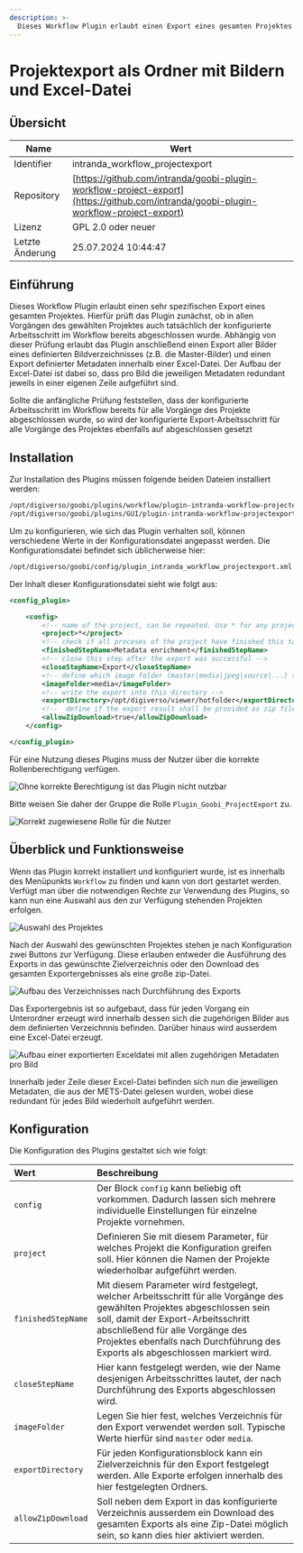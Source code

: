 ```yaml
---
description: >-
  Dieses Workflow Plugin erlaubt einen Export eines gesamten Projektes in eine Verzeichnisstruktur mit einer Excel-Datei und den zugehörigen Bildern gemäß spezifischer Projektvorgaben
---
```


# Projektexport als Ordner mit Bildern und Excel-Datei

## Übersicht

Name                     | Wert
-------------------------|-----------
Identifier               | intranda_workflow_projectexport
Repository               | [https://github.com/intranda/goobi-plugin-workflow-project-export](https://github.com/intranda/goobi-plugin-workflow-project-export)
Lizenz              | GPL 2.0 oder neuer 
Letzte Änderung    | 25.07.2024 10:44:47


## Einführung
Dieses Workflow Plugin erlaubt einen sehr spezifischen Export eines gesamten Projektes. Hierfür prüft das Plugin zunächst, ob in allen Vorgängen des gewählten Projektes auch tatsächlich der konfigurierte Arbeitsschritt im Workflow bereits abgeschlossen wurde. Abhängig von dieser Prüfung erlaubt das Plugin anschließend einen Export aller Bilder eines definierten Bildverzeichnisses (z.B. die Master-Bilder) und einen Export definierter Metadaten innerhalb einer Excel-Datei. Der Aufbau der Excel-Datei ist dabei so, dass pro Bild die jeweiligen Metadaten redundant jeweils in einer eigenen Zeile aufgeführt sind.

Sollte die anfängliche Prüfung feststellen, dass der konfigurierte Arbeitsschritt im Workflow bereits für alle Vorgänge des Projekte abgeschlossen wurde, so wird der konfigurierte Export-Arbeitsschritt für alle Vorgänge des Projektes ebenfalls auf abgeschlossen gesetzt


## Installation
Zur Installation des Plugins müssen folgende beiden Dateien installiert werden:

```bash
/opt/digiverso/goobi/plugins/workflow/plugin-intranda-workflow-projectexport-base.jar
/opt/digiverso/goobi/plugins/GUI/plugin-intranda-workflow-projectexport-gui.jar
```

Um zu konfigurieren, wie sich das Plugin verhalten soll, können verschiedene Werte in der Konfigurationsdatei angepasst werden. Die Konfigurationsdatei befindet sich üblicherweise hier:

```bash
/opt/digiverso/goobi/config/plugin_intranda_workflow_projectexport.xml
```

Der Inhalt dieser Konfigurationsdatei sieht wie folgt aus:

```xml
<config_plugin>

    <config>
        <!-- name of the project, can be repeated. Use * for any project -->
        <project>*</project>
        <!-- check if all proceses of the project have finished this task -->
        <finishedStepName>Metadata enrichment</finishedStepName>
        <!-- close this step after the export was successful -->
        <closeStepName>Export</closeStepName>
        <!-- define which image folder (master|media|jpeg|source|...) shall be used for the export -->
        <imageFolder>media</imageFolder>
        <!-- write the export into this directory -->
        <exportDirectory>/opt/digiverso/viewer/hotfolder</exportDirectory>
        <!--  define if the export result shall be provided as zip file download -->
        <allowZipDownload>true</allowZipDownload>
    </config>

</config_plugin>
```

Für eine Nutzung dieses Plugins muss der Nutzer über die korrekte Rollenberechtigung verfügen.

![Ohne korrekte Berechtigung ist das Plugin nicht nutzbar](images/goobi-plugin-workflow-project-export_screen1_de.png)

Bitte weisen Sie daher der Gruppe die Rolle `Plugin_Goobi_ProjectExport` zu.

![Korrekt zugewiesene Rolle für die Nutzer](images/goobi-plugin-workflow-project-export_screen2_de.png)


## Überblick und Funktionsweise
Wenn das Plugin korrekt installiert und konfiguriert wurde, ist es innerhalb des Menüpunkts `Workflow` zu finden und kann von dort gestartet werden. Verfügt man über die notwendigen Rechte zur Verwendung des Plugins, so kann nun eine Auswahl aus den zur Verfügung stehenden Projekten erfolgen.

![Auswahl des Projektes](images/goobi-plugin-workflow-project-export_screen3_de.png)

Nach der Auswahl des gewünschten Projektes stehen je nach Konfiguration zwei Buttons zur Verfügung. Diese erlauben entweder die Ausführung des Exports in das gewünschte Zielverzeichnis oder den Download des gesamten Exportergebnisses als eine große zip-Datei.

![Aufbau des Verzeichnisses nach Durchführung des Exports](images/goobi-plugin-workflow-project-export_screen4.png)

Das Exportergebnis ist so aufgebaut, dass für jeden Vorgang ein Unterordner erzeugt wird innerhalb dessen sich die zugehörigen Bilder aus dem definierten Verzeichnnis befinden. Darüber hinaus wird ausserdem eine Excel-Datei erzeugt.

![Aufbau einer exportierten Exceldatei mit allen zugehörigen Metadaten pro Bild](images/goobi-plugin-workflow-project-export_screen5.png)

Innerhalb jeder Zeile dieser Excel-Datei befinden sich nun die jeweiligen Metadaten, die aus der METS-Datei gelesen wurden, wobei diese redundant für jedes Bild wiederholt aufgeführt werden.


## Konfiguration
Die Konfiguration des Plugins gestaltet sich wie folgt:

| Wert | Beschreibung |
| :--- | :--- |
| `config` | Der Block `config` kann beliebig oft vorkommen. Dadurch lassen sich mehrere individuelle Einstellungen für einzelne Projekte vornehmen. |
| `project` | Definieren Sie mit diesem Parameter, für welches Projekt die Konfiguration greifen soll. Hier können die Namen der Projekte wiederholbar aufgeführt werden. |
| `finishedStepName` | Mit diesem Parameter wird festgelegt, welcher Arbeitsschritt für alle Vorgänge des gewählten Projektes abgeschlossen sein soll, damit der Export-Arbeitsschritt abschließend für alle Vorgänge des Projektes ebenfalls nach Durchführung des Exports als abgeschlossen markiert wird. |
| `closeStepName` | Hier kann festgelegt werden, wie der Name desjenigen Arbeitsschrittes lautet, der nach Durchführung des Exports abgeschlossen wird. |
| `imageFolder` | Legen Sie hier fest, welches Verzeichnis für den Export verwendet werden soll. Typische Werte hierfür sind `master` oder `media`. |
| `exportDirectory` | Für jeden Konfigurationsblock kann ein Zielverzeichnis für den Export festgelegt werden. Alle Exporte erfolgen innerhalb des hier festgelegten Ordners. |
| `allowZipDownload` | Soll neben dem Export in das konfigurierte Verzeichnis ausserdem ein Download des gesamten Exports als eine Zip-Datei möglich sein, so kann dies hier aktiviert werden. |